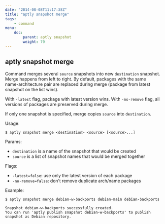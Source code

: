```yaml
---
date: "2014-08-08T11:17:38Z"
title: "aptly snapshot merge"
tags:
    - command
menu:
    doc:
        parent: aptly snapshot
        weight: 70
---
```


aptly snapshot merge
--------------------

Command merges several `source` snapshots into new `destination` snapshot.
Merge happens from left to right. By default, packages with the same
name-architecture pair are replaced during merge (package from latest snapshot on the list wins).

With `-latest` flag, package with latest version wins. With `-no-remove`
flag, all versions of packages are preserved during merge.

If only one snapshot is specified, merge copies `source` into `destination`.

Usage:

    $ aptly snapshot merge <destination> <source> [<source>...]

Params:

-   `destination` is a name of the snapshot that would be created
-   `source` is a list of snapshot names that would be merged together

Flags:

-   `-latest=false`: use only the latest version of each package
-   `-no-remove=false`: don't remove duplicate arch/name packages

Example:

    $ aptly snapshot merge debian-w-backports debian-main debian-backports

    Snapshot debian-w-backports successfully created.
    You can run 'aptly publish snapshot debian-w-backports' to publish snapshot as Debian repository.

 
